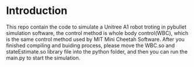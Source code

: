 # Introduction
This repo contain the code to simulate a Unitree A1 robot troting in pybullet simulation software, the control method is whole body control(WBC), which is the  same control method used by MIT Mini Cheetah Software.
After you finished compiling and buiding process, please move the WBC.so and stateEstimate.so library file into the python folder, and then you can run the main.py to start the simulation. 
